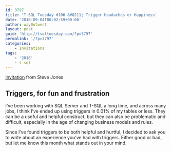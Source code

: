 ```yaml
---
id: 3797
title: 'T-SQL Tuesday #106 &#8211; Trigger Headaches or Happiness'
date: '2018-09-04T00:02:59+00:00'
author: way0utwest
layout: post
guid: 'http://tsqltuesday.com/?p=3797'
permalink: '/?p=3797'
categories:
    - Invitations
tags:
    - '2018'
    - t-sql
---
```


[Invitation](https://voiceofthedba.com/2018/09/03/t-sql-tuesday-106-trigger-headaches-or-happiness/) from Steve Jones

## Triggers, for fun and frustration

I’ve been working with SQL Server and T-SQL a long time, and across many jobs, I think I’ve ended up using triggers in 0.01% of my tables or less. They can be a useful and helpful construct, but they can also be problematic and difficult, especially in the age of changing business models and rules.

Since I’ve found triggers to be both helpful and hurtful, I decided to ask you to write about an experience you’ve had with triggers. Either good or bad, but let me know this month what stands out in your mind.